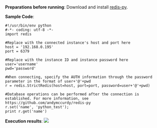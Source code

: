 **Preparations before running**:
Download and install [redis-py](https://github.com/andymccurdy/redis-py?spm=5176.730001.3.11.WvETSA).

**Sample Code**:

```
#!/usr/bin/env python 
#-*- coding: utf-8 -*- 
import redis 

#Replace with the connected instance's host and port here 
host = '192.168.0.195' 
port = 6379 

#Replace with the instance ID and instance password here 
user='username' 
pwd='password' 

#When connecting, specify the AUTH information through the password parameter in the format of user+'@'+pwd 
r = redis.StrictRedis(host=host, port=port, password=user+'@'+pwd) 

#Database operations can be performed after the connection is established. For more information, see https://github.com/andymccurdy/redis-py 
r.set('name', 'python_test'); 
print r.get('name')
```

**Execution results**:
![](https://main.qcloudimg.com/raw/b819ac84617439c8dcb107b0d7f4c641.png)
